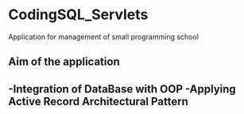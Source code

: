# CodingSQL_Servlets
Application for management of small programming school

## Aim of the application
-Integration of DataBase with OOP
-Applying Active Record Architectural Pattern
-
